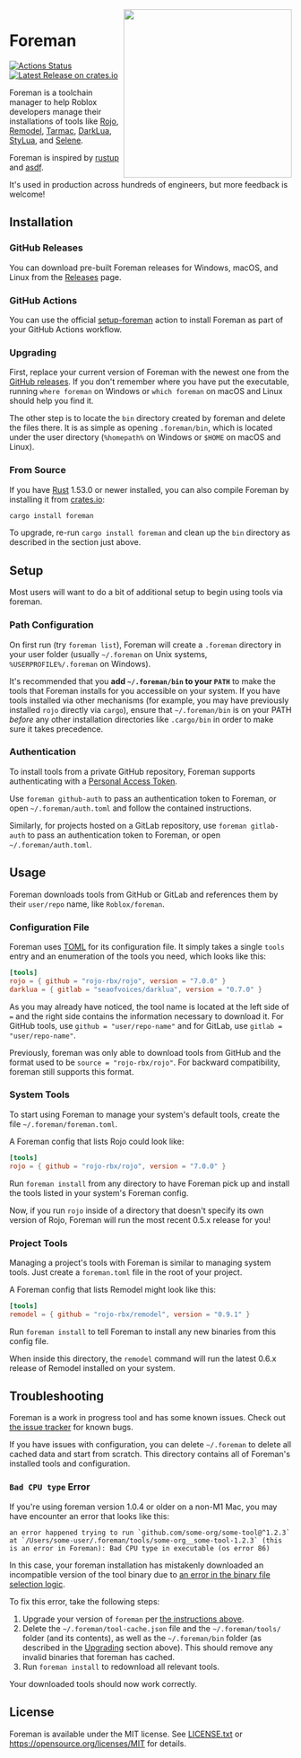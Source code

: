 <img align="right" width="300" src="foreman.png" />

# Foreman
[![Actions Status](https://github.com/Roblox/foreman/workflows/CI/badge.svg)](https://github.com/Roblox/foreman/actions?query=workflow%3ACI)
[![Latest Release on crates.io](https://img.shields.io/crates/v/foreman.svg?label=latest%20release)](https://crates.io/crates/foreman)

Foreman is a toolchain manager to help Roblox developers manage their installations of tools like [Rojo](https://github.com/rojo-rbx/rojo), [Remodel](https://github.com/rojo-rbx/remodel), [Tarmac](https://github.com/rojo-rbx/tarmac), [DarkLua](https://gitlab.com/seaofvoices/darklua), [StyLua](https://github.com/JohnnyMorganz/StyLua), and [Selene](https://github.com/Kampfkarren/selene).

Foreman is inspired by [rustup](https://rustup.rs) and [asdf](https://github.com/asdf-vm/asdf).

It's used in production across hundreds of engineers, but more feedback is welcome!

## Installation

### GitHub Releases
You can download pre-built Foreman releases for Windows, macOS, and Linux from the [Releases](https://github.com/Roblox/foreman/releases) page.

### GitHub Actions
You can use the official [setup-foreman](https://github.com/Roblox/setup-foreman) action to install Foreman as part of your GitHub Actions workflow.

### Upgrading
First, replace your current version of Foreman with the newest one from the [GitHub releases](https://github.com/Roblox/foreman/releases). If you don't remember where you have put the executable, running `where foreman` on Windows or `which foreman` on macOS and Linux should help you find it.

The other step is to locate the `bin` directory created by foreman and delete the files there. It is as simple as opening `.foreman/bin`, which is located under the user directory (`%homepath%` on Windows or `$HOME` on macOS and Linux).

### From Source
If you have [Rust](https://www.rust-lang.org/) 1.53.0 or newer installed, you can also compile Foreman by installing it from [crates.io](https://crates.io):

```bash
cargo install foreman
```

To upgrade, re-run `cargo install foreman` and clean up the `bin` directory as described in the section just above.

## Setup
Most users will want to do a bit of additional setup to begin using tools via foreman.

### Path Configuration
On first run (try `foreman list`), Foreman will create a `.foreman` directory in your user folder (usually `~/.foreman` on Unix systems, `%USERPROFILE%/.foreman` on Windows).

It's recommended that you **add `~/.foreman/bin` to your `PATH`** to make the tools that Foreman installs for you accessible on your system. If you have tools installed via other mechanisms (for example, you may have previously installed `rojo` directly via `cargo`), ensure that `~/.foreman/bin` is on your PATH _before_ any other installation directories like `.cargo/bin` in order to make sure it takes precedence.

### Authentication
To install tools from a private GitHub repository, Foreman supports authenticating with a [Personal Access Token](https://help.github.com/en/github/authenticating-to-github/creating-a-personal-access-token-for-the-command-line).

Use `foreman github-auth` to pass an authentication token to Foreman, or open `~/.foreman/auth.toml` and follow the contained instructions.

Similarly, for projects hosted on a GitLab repository, use `foreman gitlab-auth` to pass an authentication token to Foreman, or open `~/.foreman/auth.toml`.

## Usage
Foreman downloads tools from GitHub or GitLab and references them by their `user/repo` name, like `Roblox/foreman`.

### Configuration File

Foreman uses [TOML](https://toml.io/en/) for its configuration file. It simply takes a single `tools` entry and an enumeration of the tools you need, which looks like this:

```toml
[tools]
rojo = { github = "rojo-rbx/rojo", version = "7.0.0" }
darklua = { gitlab = "seaofvoices/darklua", version = "0.7.0" }
```

As you may already have noticed, the tool name is located at the left side of `=` and the right side contains the information necessary to download it. For GitHub tools, use `github = "user/repo-name"` and for GitLab, use `gitlab = "user/repo-name"`.

Previously, foreman was only able to download tools from GitHub and the format used to be `source = "rojo-rbx/rojo"`. For backward compatibility, foreman still supports this format.

### System Tools
To start using Foreman to manage your system's default tools, create the file `~/.foreman/foreman.toml`.

A Foreman config that lists Rojo could look like:

```toml
[tools]
rojo = { github = "rojo-rbx/rojo", version = "7.0.0" }
```

Run `foreman install` from any directory to have Foreman pick up and install the tools listed in your system's Foreman config.

Now, if you run `rojo` inside of a directory that doesn't specify its own version of Rojo, Foreman will run the most recent 0.5.x release for you!

### Project Tools
Managing a project's tools with Foreman is similar to managing system tools. Just create a `foreman.toml` file in the root of your project.

A Foreman config that lists Remodel might look like this:

```toml
[tools]
remodel = { github = "rojo-rbx/remodel", version = "0.9.1" }
```

Run `foreman install` to tell Foreman to install any new binaries from this config file.

When inside this directory, the `remodel` command will run the latest 0.6.x release of Remodel installed on your system.

## Troubleshooting
Foreman is a work in progress tool and has some known issues. Check out [the issue tracker](https://github.com/Roblox/foreman/issues) for known bugs.

If you have issues with configuration, you can delete `~/.foreman` to delete all cached data and start from scratch. This directory contains all of Foreman's installed tools and configuration.

### `Bad CPU type` Error
If you're using foreman version 1.0.4 or older on a non-M1 Mac, you may have encounter an error that looks like this:
```
an error happened trying to run `github.com/some-org/some-tool@^1.2.3` at `/Users/some-user/.foreman/tools/some-org__some-tool-1.2.3` (this is an error in Foreman): Bad CPU type in executable (os error 86)
```

In this case, your foreman installation has mistakenly downloaded an incompatible version of the tool binary due to [an error in the binary file selection logic](https://github.com/Roblox/foreman/pull/53).

To fix this error, take the following steps:
1. Upgrade your version of `foreman` per [the instructions above](#upgrading).
2. Delete the `~/.foreman/tool-cache.json` file and the `~/.foreman/tools/` folder (and its contents), as well as the `~/.foreman/bin` folder (as described in the [Upgrading](#upgrading) section above). This should remove any invalid binaries that foreman has cached.
3. Run `foreman install` to redownload all relevant tools.

Your downloaded tools should now work correctly.

## License
Foreman is available under the MIT license. See [LICENSE.txt](LICENSE.txt) or <https://opensource.org/licenses/MIT> for details.
